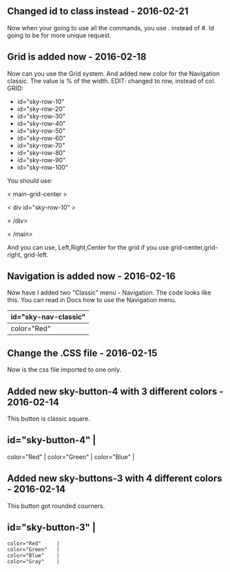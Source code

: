 ## Changed id to class instead - 2016-02-21
Now when your going to use all the commands, you use . instead of #. Id going to be for more unique request.

## Grid is added now - 2016-02-18
Now can you use the Grid system. And added new color for the Navigation classic.
The value is % of the width.
EDIT: changed to row, instead of col.
GRID:
* id="sky-row-10"
* id="sky-row-20"
* id="sky-row-30"
* id="sky-row-40"
* id="sky-row-50"
* id="sky-row-60"
* id="sky-row-70"
* id="sky-row-80"
* id="sky-row-90"
* id="sky-row-100"

You should use: 

< main-grid-center > 

< div id="sky-row-10" > 

< /div> 

< /main>

And you can use, Left,Right,Center for the grid if you use grid-center,grid-right, grid-left.

## Navigation is added now - 2016-02-16
Now have I added two "Classic" menu - Navigation. The code looks like this.
You can read in Docs how to use the Navigation menu.

id="sky-nav-classic" | 
-------------------- |
color="Red" |


## Change the .CSS file - 2016-02-15
Now is the css file imported to one only.

## Added new sky-button-4 with 3 different colors - 2016-02-14
This button is classic square.

id="sky-button-4" |
---------
color="Red" |
color="Green" |
color="Blue" |

## Added new sky-buttons-3 with 4 different colors - 2016-02-14
This button got rounded courners.


  id="sky-button-3" |
  -----------
    color="Red"     |
    color="Green"   |
    color="Blue"    |
    color="Gray"    |
  
  



